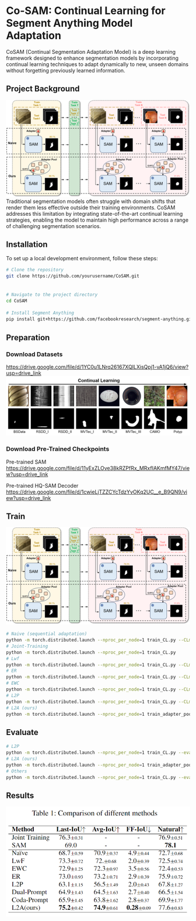 # Co-SAM: Continual Learning for Segment Anything Model Adaptation

CoSAM (Continual Segmentation Adaptation Model) is a deep learning framework designed to enhance segmentation models by incorporating continual learning techniques to adapt dynamically to new, unseen domains without forgetting previously learned information.

## Project Background
![Co-SAM Benchmark](figures/architecture4.png)
Traditional segmentation models often struggle with domain shifts that render them less effective outside their training environments. CoSAM addresses this limitation by integrating state-of-the-art continual learning strategies, enabling the model to maintain high performance across a range of challenging segmentation scenarios.

## Installation

To set up a local development environment, follow these steps:

```bash
# Clone the repository
git clone https://github.com/yourusername/CoSAM.git


# Navigate to the project directory
cd CoSAM

# Install Segment Anything
pip install git+https://github.com/facebookresearch/segment-anything.git
```


## Preparation

### Download Datasets
https://drive.google.com/file/d/1YC0u1LNrq26167XQILXisQpj1-vA1jQ6/view?usp=drive_link
![Datasets](figures/datasets_demo.png)

### Download Pre-Trained Checkpoints
Pre-trained SAM
https://drive.google.com/file/d/11yExZLOve38kRZPfRx_MRxfIAKmfMY47/view?usp=drive_link

Pre-trained HQ-SAM Decoder
https://drive.google.com/file/d/1cwieLjTZZCYcTdzYvOKq2UC__e_B9QN9/view?usp=drive_link

## Train
![Learning to Adapt](figures/architecture4.png)

```bash
# Naive (sequential adaptation)
python -m torch.distributed.launch --nproc_per_node=1 train_CL.py --CLmethod naive
# Joint-Training
python -m torch.distributed.launch --nproc_per_node=1 train_CL.py
# Lwf
python -m torch.distributed.launch --nproc_per_node=1 train_CL.py --CLmethod lwf --distill_weight 3
# ER
python -m torch.distributed.launch --nproc_per_node=1 train_CL.py --CLmethod er
# EWC
python -m torch.distributed.launch --nproc_per_node=1 train_CL.py --CLmethod ewc --ewc_weight 10
# L2P
python -m torch.distributed.launch --nproc_per_node=1 train_CL.py --CLmethod l2p
# L2A (ours)
python -m torch.distributed.launch --nproc_per_node=1 train_adapter_pool.py --buffer_size 10

```
## Evaluate
```bash
# L2P
python -m torch.distributed.launch --nproc_per_node=1 train_CL.py --eval --CLmethod l2p --restore-model "saved_ckpt"
# L2A (ours)
python -m torch.distributed.launch --nproc_per_node=1 train_adapter_pool.py --eval
# Others
python -m torch.distributed.launch --nproc_per_node=1 train_CL.py --eval --restore-model "saved_ckpt"
```

## Results


![Comparison](figures/comparison.png)
